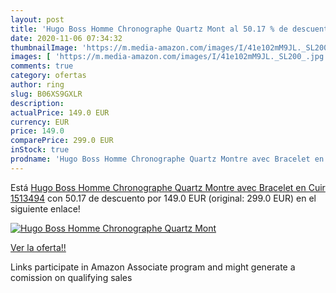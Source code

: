 ```yaml
---
layout: post
title: 'Hugo Boss Homme Chronographe Quartz Mont al 50.17 % de descuento'
date: 2020-11-06 07:34:32
thumbnailImage: 'https://m.media-amazon.com/images/I/41e102mM9JL._SL200_.jpg'
images: [ 'https://m.media-amazon.com/images/I/41e102mM9JL._SL200_.jpg' ]
comments: true
category: ofertas
author: ring
slug: B06XS9GXLR
description:
actualPrice: 149.0 EUR
currency: EUR
price: 149.0
comparePrice: 299.0 EUR
inStock: true
prodname: 'Hugo Boss Homme Chronographe Quartz Montre avec Bracelet en Cuir 1513494'
---
```


Está [Hugo Boss Homme Chronographe Quartz Montre avec Bracelet en Cuir 1513494](https://www.amazon.fr/dp/B06XS9GXLR/?tag=tolees0d-21) con 50.17 de descuento por 149.0 EUR (original: 299.0 EUR) en el siguiente enlace!

[![Hugo Boss Homme Chronographe Quartz Mont](https://m.media-amazon.com/images/I/41e102mM9JL._SL200_.jpg)](https://www.amazon.fr/dp/B06XS9GXLR/?tag=tolees0d-21)

[Ver la oferta!!](https://www.amazon.fr/dp/B06XS9GXLR/?tag=tolees0d-21)

Links participate in Amazon Associate program and might generate a comission on qualifying sales


